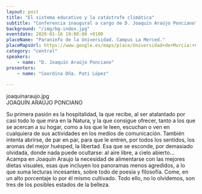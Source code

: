 ```yaml
---
layout: post
title: "El sistema educativo y la catástrofe climática"
subtitle: "Conferencia inaugural a cargo de D. Joaquín Araújo Ponciano"
background: "/img/bg-index.jpg"
eventdate: 2020-01-16 19:00:00 +0100
placeName: "Paraninfo de la Universidad. Campus La Merced."
placeMapsUrl: https://www.google.es/maps/place/Universidad+de+Murcia:+Campus+de+la+Merced/@37.9879088,-1.1281121,17z/data=!3m1!4b1!4m5!3m4!1s0xd6382053e745fa7:0x6673834210068e48!8m2!3d37.9879046!4d-1.1259234
category: "central"
speakers:
    - name: "D. Joaquín Araújo Ponciano"
presenters:
    - name: "Coordina Dña. Pati López"
   
---
```

joaquinaraujo.jpg  
JOAQUÍN ARAÚJO PONCIANO                  

Su primera pasión es la hospitalidad, la que recibe, al ser atalantado por casi todo lo que mira en la Natura, y la que consigue ofrecer, tanto a los que se acercan a su hogar, como a los que le leen, escuchan o ven en cualquiera de sus actividades en los medios de comunicación. También intenta abrirse, de par en par,  para que le entren, por todos los sentidos, los aromas del  mejor huésped, la libertad. Esa que se esconde, por demasiado olvidada, donde nada puede ocultarse: al aire libre, a cielo abierto...
Acampa en Joaquín Araujo la necesidad de alimentarse con las mejores dietas visuales, esas que incluyen los panoramas menos agredidos, a lo que suma lecturas incesantes, sobre todo de poesía y filosofía. Come, en un alto porcentaje lo  por él mismo cultivado. Todo ello, no lo olvidemos, son tres de los posibles estados de la belleza. 

